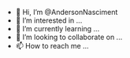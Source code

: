 - 👋 Hi, I’m @AndersonNasciment
- 👀 I’m interested in ...
- 🌱 I’m currently learning ...
- 💞️ I’m looking to collaborate on ...
- 📫 How to reach me ...

<!---
AndersonNasciment/AndersonNasciment is a ✨ special ✨ repository because its `README.md` (this file) appears on your GitHub profile.
You can click the Preview link to take a look at your changes.
--->
